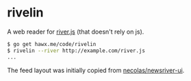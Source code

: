 # rivelin

A web reader for [river.js][] (that doesn't rely on js).

``` bash
$ go get hawx.me/code/rivelin
$ rivelin --river http://example.com/river.js
...
```

The feed layout was initially copied from [necolas/newsriver-ui][].

[river.js]: http://riverjs.org/
[necolas/newsriver-ui]: https://github.com/necolas/newsriver-ui
